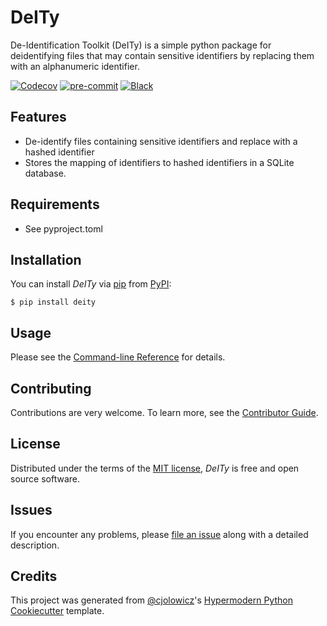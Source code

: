 # DeITy

De-Identification Toolkit (DeITy) is a simple python package for deidentifying
files that may contain sensitive identifiers by replacing them with an
alphanumeric identifier.

<!---
[![PyPI](https://img.shields.io/pypi/v/deity.svg)][pypi_]
[![Status](https://img.shields.io/pypi/status/deity.svg)][status]
[![Python Version](https://img.shields.io/pypi/pyversions/deity)][python version]
[![License](https://img.shields.io/pypi/l/deity)][license]

[![Read the documentation at https://deity.readthedocs.io/](https://img.shields.io/readthedocs/deity/latest.svg?label=Read%20the%20Docs)][read the docs]
[![Tests](https://github.com/jnirschl/deity/workflows/Tests/badge.svg)][tests]
--->

[![Codecov](https://codecov.io/gh/jnirschl/deity/branch/main/graph/badge.svg)][codecov]
[![pre-commit](https://img.shields.io/badge/pre--commit-enabled-brightgreen?logo=pre-commit&logoColor=white)][pre-commit]
[![Black](https://img.shields.io/badge/code%20style-black-000000.svg)][black]

[pypi_]: https://pypi.org/project/deity/
[status]: https://pypi.org/project/deity/
[python version]: https://pypi.org/project/deity
[read the docs]: https://deity.readthedocs.io/
[tests]: https://github.com/jnirschl/deity/actions?workflow=Tests
[codecov]: https://app.codecov.io/gh/jnirschl/deity
[pre-commit]: https://github.com/pre-commit/pre-commit
[black]: https://github.com/psf/black

## Features

- De-identify files containing sensitive identifiers and replace with a hashed identifier
- Stores the mapping of identifiers to hashed identifiers in a SQLite database.

## Requirements

- See pyproject.toml

## Installation

You can install _DeITy_ via [pip] from [PyPI]:

```console
$ pip install deity
```

## Usage

Please see the [Command-line Reference] for details.

## Contributing

Contributions are very welcome.
To learn more, see the [Contributor Guide].

## License

Distributed under the terms of the [MIT license][license],
_DeITy_ is free and open source software.

## Issues

If you encounter any problems,
please [file an issue] along with a detailed description.

## Credits

This project was generated from [@cjolowicz]'s [Hypermodern Python Cookiecutter] template.

[@cjolowicz]: https://github.com/cjolowicz
[pypi]: https://pypi.org/
[hypermodern python cookiecutter]: https://github.com/cjolowicz/cookiecutter-hypermodern-python
[file an issue]: https://github.com/jnirschl/deity/issues
[pip]: https://pip.pypa.io/

<!-- github-only -->

[license]: https://github.com/jnirschl/deity/blob/main/LICENSE
[contributor guide]: https://github.com/jnirschl/deity/blob/main/CONTRIBUTING.md
[command-line reference]: https://deity.readthedocs.io/en/latest/usage.html
